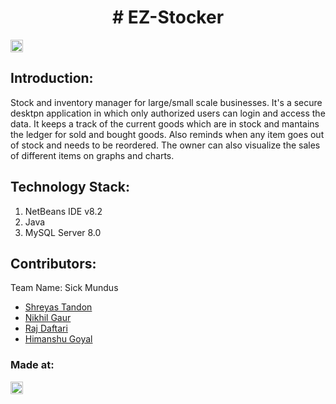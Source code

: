

<h1 align="center"># EZ-Stocker</h1>

<p align="center">
</p>

<a href="https://hack36.com"> <img src="http://bit.ly/BuiltAtHack36" height=20px> </a>


## Introduction:
  
  Stock and inventory manager for large/small scale businesses. 
  It's a secure desktpn application in which only authorized users can login and access the data.
  It keeps a track of the current goods which are in stock and mantains the ledger for sold and bought goods.
  Also reminds when any item goes out of stock and needs to be reordered. 
  The owner can also visualize the sales of different items on graphs and charts.


## Technology Stack:
  1) NetBeans IDE v8.2
  2) Java
  3) MySQL Server 8.0


## Contributors:

Team Name: Sick Mundus

* [Shreyas Tandon](https://github.com/standon512)
* [Nikhil Gaur](https://github.com/gaurnikhil)
* [Raj Daftari](https://github.com/rajdaftari)
* [Himanshu Goyal](https://github.com/)


### Made at:
<a href="https://hack36.com"> <img src="http://bit.ly/BuiltAtHack36" height=20px> </a>
